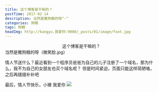 ```yaml
---
title: 这个博客是干嘛的？
postTime: 2017-02-14
description: 当然是撒狗粮的呀^-^
categories: 狗粮
tags: 狗粮
headImg: http://kangyu.我爱你:9000/_posts/01/image/foot.jpg
---
```

<center>这个博客是干嘛的？</center>
<!--more-->
当然是撒狗粮的呀（微笑脸.jpg）

情人节送什么？最近看到一个程序员爸爸为自己的儿子注册了一个域名，那为什么，我不为自己的女朋友也买个域名呢？
但是时间紧迫，页面只能这样简陋咯，之后再缝缝补补吧

最后，情人节快乐，小猪
我爱你
<image class="myImg" src="http://kangyu.我爱你:9000/_posts/01/image/foot.jpg">